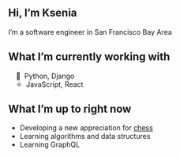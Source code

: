 ## Hi, I’m Ksenia  
I’m a software engineer in San Francisco Bay Area

What I’m currently working with
---
&nbsp;&nbsp;&nbsp;&nbsp;🐍&nbsp;&nbsp;Python, Django  
&nbsp;&nbsp;&nbsp;&nbsp;⚛️&nbsp;&nbsp;JavaScript, React

What I’m up to right now
---
* Developing a new appreciation for [chess](https://www.chess.com)
* Learning algorithms and data structures
* Learning GraphQL

